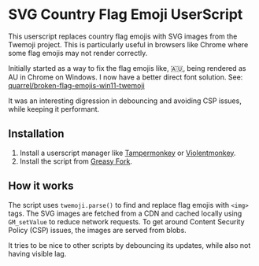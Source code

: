# SVG Country Flag Emoji UserScript

This userscript replaces country flag emojis with SVG images from the Twemoji project. This is particularly useful in browsers like Chrome where some flag emojis may not render correctly.

Initially started as a way to fix the flag emojis like, 🇦🇺, being rendered as AU in Chrome on Windows. I now have a better direct font solution. See: [quarrel/broken-flag-emojis-win11-twemoji](https://github.com/quarrel/broken-flag-emojis-win11-twemoji)

It was an interesting digression in debouncing and avoiding CSP issues, while keeping it performant.

## Installation

1.  Install a userscript manager like [Tampermonkey](https://www.tampermonkey.net/) or [Violentmonkey](https://violentmonkey.github.io/).
2.  Install the script from [Greasy Fork](https://greasyfork.org/en/scripts/545524-svg-country-flag-emoji-q).

## How it works

The script uses `twemoji.parse()` to find and replace flag emojis with `<img>` tags. The SVG images are fetched from a CDN and cached locally using `GM_setValue` to reduce network requests. To get around Content Security Policy (CSP) issues, the images are served from blobs.

It tries to be nice to other scripts by debouncing its updates, while also not having visible lag.
